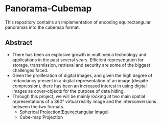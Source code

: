 # Panorama-Cubemap
This repository contains an implementation of encoding equirectangular panoramas into the cubemap format.

## Abstract

* There has been an explosive growth in multimedia technology and applications in the past several years. Efficient representation for storage, transmission, retrieval and security are some of the biggest challenges faced. 
* Given the proliferation of digital images, and given the high degree of redundancy present in a digital representation of an image (despite compression), there has been an increased interest in using digital images as cover-objects for the purpose of data hiding. 
* Through this project, we will be mainly looking at two main spatial representations of a 360° virtual reality image and the interconversions between the two formats.
	* Spherical Projection(Equirectangular Image)	
	* Cube-map Projection 
